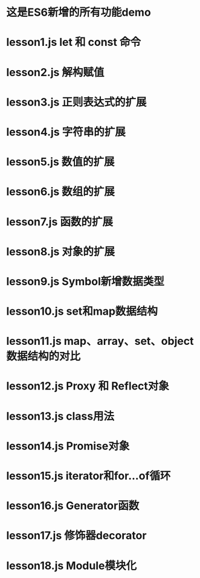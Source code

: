 #  这是ES6新增的所有功能demo
#  lesson1.js     let 和 const 命令
#  lesson2.js     解构赋值
#  lesson3.js     正则表达式的扩展
#  lesson4.js     字符串的扩展
#  lesson5.js      数值的扩展
#  lesson6.js      数组的扩展
#  lesson7.js      函数的扩展
#  lesson8.js      对象的扩展
#  lesson9.js      Symbol新增数据类型
#  lesson10.js     set和map数据结构
#  lesson11.js     map、array、set、object数据结构的对比
#  lesson12.js     Proxy 和 Reflect对象
#  lesson13.js     class用法
#  lesson14.js     Promise对象
#  lesson15.js     iterator和for...of循环
#  lesson16.js     Generator函数
#  lesson17.js     修饰器decorator
#  lesson18.js     Module模块化
